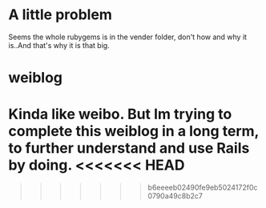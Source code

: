 # A little problem
Seems the whole rubygems is in the vender folder, don't how and why it is..And that's why it is that big.

# weiblog
Kinda like weibo.
But Im trying to complete this weiblog in a long term, to further understand and use Rails by doing.
<<<<<<< HEAD
=======

>>>>>>> b6eeeeb02490fe9eb5024172f0c0790a49c8b2c7

